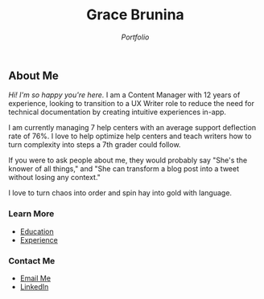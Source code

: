 <header>

# Grace Brunina

_Portfolio_

</header>

## About Me

_Hi! I'm so happy you're here._
I am a Content Manager with 12 years of experience, looking to transition to a UX Writer role to reduce the need for technical documentation by creating intuitive experiences in-app.

I am currently managing 7 help centers with an average support deflection rate of 76%. I love to help optimize help centers and teach writers how to turn complexity into steps a 7th grader could follow.

If you were to ask people about me, they would probably say "She's the knower of all things," and "She can transform a blog post into a tweet without losing any context."

I love to turn chaos into order and spin hay into gold with language. 

### Learn More
- <a href="./pages/education.md">Education</a>
- <a href="./pages/experience.md">Experience</a>

### Contact Me
- <a href="mailto:gracebrunina@gmail.com">Email Me</a>
- <a href="https://www.linkedin.com/in/gracebrunina">LinkedIn</a>
